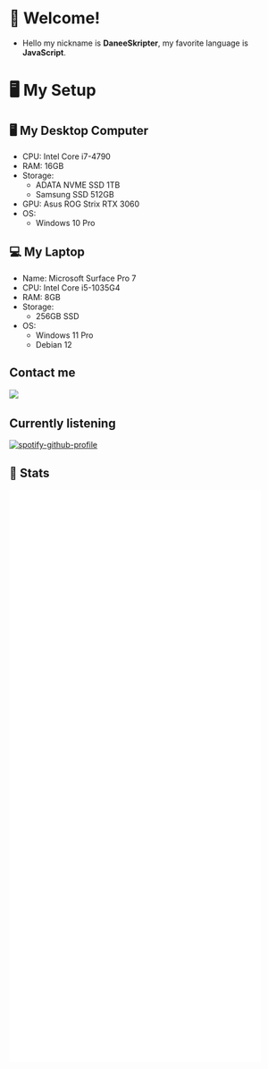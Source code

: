 # 💖 Welcome!
- Hello my nickname is **DaneeSkripter**, my favorite language is **JavaScript**.
# 🖥️ My Setup
## 🖥️ My Desktop Computer
- CPU: Intel Core i7-4790
- RAM: 16GB
- Storage:
  - ADATA NVME SSD 1TB
  - Samsung SSD 512GB
- GPU: Asus ROG Strix RTX 3060
- OS:
  - Windows 10 Pro
## 💻 My Laptop
- Name: Microsoft Surface Pro 7 
- CPU: Intel Core i5-1035G4
- RAM: 8GB
- Storage:
  - 256GB SSD
- OS:
  - Windows 11 Pro
  - Debian 12
## Contact me
![](https://discord.c99.nl/widget/theme-1/525704336869687316.png)<br>
## Currently listening
[![spotify-github-profile](https://spotify-github-profile.vercel.app/api/view?uid=onk4pqr71cij2i8alitrmm5b1&cover_image=false&theme=default&show_offline=true&background_color=121212&interchange=true&bar_color=53b14f&bar_color_cover=false)](https://spotify-github-profile.vercel.app/api/view?uid=onk4pqr71cij2i8alitrmm5b1&redirect=true)
## 🎲 Stats
![](/github-metrics.svg)
